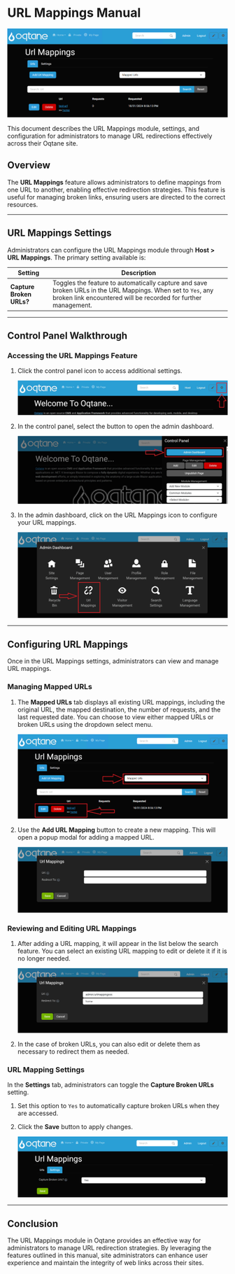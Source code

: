 # URL Mappings Manual

![URL Mappings Feature](assets/url-mappings.png)

This document describes the URL Mappings module, settings, and configuration for administrators to manage URL redirections effectively across their Oqtane site.

## Overview

The **URL Mappings** feature allows administrators to define mappings from one URL to another, enabling effective redirection strategies. This feature is useful for managing broken links, ensuring users are directed to the correct resources.

---

## URL Mappings Settings

Administrators can configure the URL Mappings module through **Host > URL Mappings**. The primary setting available is:

| **Setting**                   | **Description**                                                                                                                                                                     |
|-------------------------------|-------------------------------------------------------------------------------------------------------------------------------------------------------------------------------------|
| **Capture Broken URLs?**      | Toggles the feature to automatically capture and save broken URLs in the URL Mappings. When set to `Yes`, any broken link encountered will be recorded for further management.    |

---

## Control Panel Walkthrough

### Accessing the URL Mappings Feature

1. Click the control panel icon to access additional settings.

   ![Control Panel Icon](assets/control-panel-button.jpg)

1. In the control panel, select the button to open the admin dashboard.

   ![Open Admin Dashboard](assets/control-panel-admin-dashboard-button.jpg)

1. In the admin dashboard, click on the URL Mappings icon to configure your URL mappings.

   ![Admin Dashboard URL Mappings](assets/admin-dashboard-url-mappings.jpg)

---

## Configuring URL Mappings

Once in the URL Mappings settings, administrators can view and manage URL mappings.

### Managing Mapped URLs

1. The **Mapped URLs** tab displays all existing URL mappings, including the original URL, the mapped destination, the number of requests, and the last requested date. You can choose to view either mapped URLs or broken URLs using the dropdown select menu.

   ![Mapped URLs](assets/url-mappings-mapped-urls.png)

2. Use the **Add URL Mapping** button to create a new mapping. This will open a popup modal for adding a mapped URL.

   ![Add URL Mapping](assets/url-mappings-add-url.png)

### Reviewing and Editing URL Mappings

1. After adding a URL mapping, it will appear in the list below the search feature. You can select an existing URL mapping to edit or delete it if it is no longer needed.

   ![Edit URL Mapping](assets/url-mappings-edit-broken-urls.png)

2. In the case of broken URLs, you can also edit or delete them as necessary to redirect them as needed.

### URL Mapping Settings

In the **Settings** tab, administrators can toggle the **Capture Broken URLs** setting.

1. Set this option to `Yes` to automatically capture broken URLs when they are accessed.
2. Click the **Save** button to apply changes.

   ![Admin URL Mappings Settings](assets/url-mappings-settings.png)

---

## Conclusion

The URL Mappings module in Oqtane provides an effective way for administrators to manage URL redirection strategies. By leveraging the features outlined in this manual, site administrators can enhance user experience and maintain the integrity of web links across their sites.
